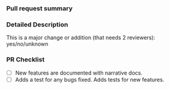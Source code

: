 <!--
Thank you so much for your Pull Request! To help us review it, please fill out this template to the best of your ability. Please make use of the development guide at https://enzo-e.readthedocs.io/en/main/devel/index.html

If you're unfamiliar with this process, here are some formatting basics:
  * any text enclosed by fancy brackets (<!~~ and ~~>, but you need to replace "~~" with "--"), is considered a comment that won't be rendered by GitHub after you post your pull request

  * GitHub will render all other text will be rendered. It respects markdown escape sequences to control formatting (e.g. lines starting with `###` specify a section-heading)
-->


<!--Provide a general summary of your changes in the title above, for
example "Fixes crash in gravity solver in super-cycling".  Please avoid
non-descriptive titles such as "Addresses issue #42".-->

<!-- If you are able to do so, please do not create the PR out of main, but out of a separate branch. -->


### Pull request summary

<!-- Please provide a brief summary of your changes here. -->

### Detailed Description

<!--
Please provide at least 1-2 sentences describing the pull request in detail.  Why is this change required?  What problem does it solve?

If it fixes an open issue, please mention the issue that it addresses here and provide a link to the issue. GitHub will automatically link any number prefixed with a hash, e.g. #42, to the appropiate issue.

If your PR depends on another PR, please link to the PR here. For example, you might say "This PR depends upon #84." (again, GitHub automatically makes links any number prefixed with a hash)
-->


<!-- Please replace yes/no/unknown on the following line with one of those three options based on whether you expect that this PR is a major change that will require two reviewers -->
This is a major change or addition (that needs 2 reviewers): yes/no/unknown

### PR Checklist

<!-- This is a checklist of tasks that a PR needs to complete. To indicate that you have finished the task, replace the  `[ ]` text on the following line(s) with `[x]`.

Note that some of these check boxes may not apply to all pull requests.-->

- [ ] New features are documented with narrative docs.
- [ ] Adds a test for any bugs fixed. Adds tests for new features.

<!--
**Thank you!**

We understand that PRs can sometimes be overwhelming, especially as the reviews start coming in.  Please let us know if the reviews are unclear or the recommended next step seems overly demanding, or if you would like help in addressing a reviewer's comments.  Lastly, please ping us if you've been waiting too long to hear back on your PR.
-->

